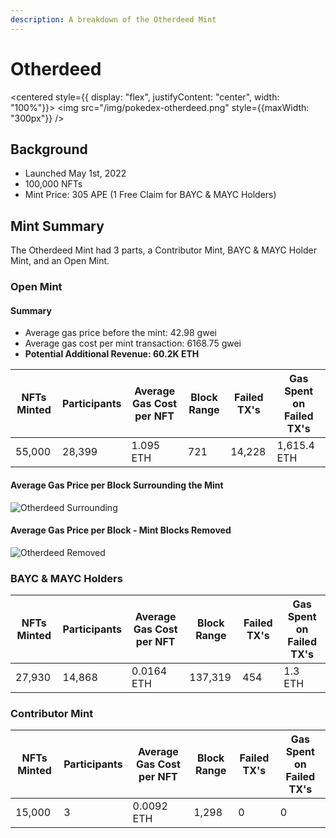 ```yaml
---
description: A breakdown of the Otherdeed Mint
---
```


# Otherdeed

<centered style={{ display: "flex", justifyContent: "center", width: "100%"}}>
  <img src="/img/pokedex-otherdeed.png" style={{maxWidth: "300px"}} />
</centered>

## Background
- Launched May 1st, 2022
- 100,000 NFTs
- Mint Price: 305 APE (1 Free Claim for BAYC & MAYC Holders)

## Mint Summary
The Otherdeed Mint had 3 parts, a Contributor Mint, BAYC & MAYC Holder Mint, and an Open Mint.

### Open Mint
#### Summary
- Average gas price before the mint: 42.98 gwei
- Average gas cost per mint transaction: 6168.75 gwei
- **Potential Additional Revenue: 60.2K ETH**

| NFTs Minted | Participants | Average Gas Cost per NFT | Block Range | Failed TX's | Gas Spent on Failed TX's |
|-------------|--------------|--------------------------|-------------|-------------|--------------------------|
| 55,000      | 28,399       | 1.095 ETH                | 721         | 14,228      | 1,615.4 ETH              |

#### Average Gas Price per Block Surrounding the Mint
![Otherdeed Surrounding](/img/pokedex/otherdeed/otherdeed_surrounding.png)

#### Average Gas Price per Block - Mint Blocks Removed
![Otherdeed Removed](/img/pokedex/otherdeed/otherdeed_removed.png)

### BAYC & MAYC Holders
| NFTs Minted | Participants | Average Gas Cost per NFT | Block Range | Failed TX's | Gas Spent on Failed TX's |
|-------------|--------------|--------------------------|-------------|-------------|--------------------------|
| 27,930      | 14,868       | 0.0164 ETH               | 137,319     | 454         | 1.3 ETH                  |

### Contributor Mint
| NFTs Minted | Participants | Average Gas Cost per NFT | Block Range | Failed TX's | Gas Spent on Failed TX's |
|-------------|--------------|--------------------------|-------------|-------------|--------------------------|
| 15,000      | 3            | 0.0092 ETH               | 1,298       | 0           | 0                        |
